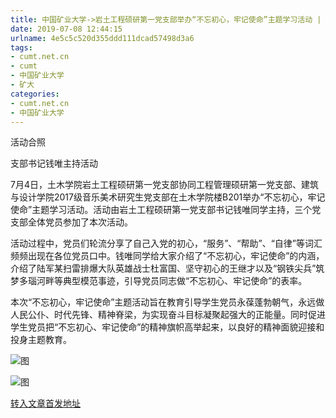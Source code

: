 ```yaml
---
title: 中国矿业大学->岩土工程硕研第一党支部举办“不忘初心，牢记使命”主题学习活动 | cumt.net.cn
date: 2019-07-08 12:44:15
urlname: 4e5c5c520d355ddd111dcad57498d3a6
tags: 
- cumt.net.cn
- cumt
- 中国矿业大学
- 矿大
categories:
- cumt.net.cn
- 中国矿业大学
---
```



活动合照

支部书记钱唯主持活动

7月4日，土木学院岩土工程硕研第一党支部协同工程管理硕研第一党支部、建筑与设计学院2017级音乐美术研究生党支部在土木学院楼B201举办“不忘初心，牢记使命”主题学习活动。活动由岩土工程硕研第一党支部书记钱唯同学主持，三个党支部全体党员参加了本次活动。

活动过程中，党员们轮流分享了自己入党的初心，“服务”、“帮助”、“自律”等词汇频频出现在各位党员口中。钱唯同学给大家介绍了“不忘初心，牢记使命”的内涵，介绍了陆军某扫雷排爆大队英雄战士杜富国、坚守初心的王继才以及“钢铁尖兵”筑梦多瑙河畔等典型模范事迹，引导党员同志做“不忘初心、牢记使命”的表率。

本次“不忘初心，牢记使命”主题活动旨在教育引导学生党员永葆蓬勃朝气，永远做人民公仆、时代先锋、精神脊梁，为实现奋斗目标凝聚起强大的正能量。同时促进学生党员把“不忘初心、牢记使命”的精神旗帜高举起来，以良好的精神面貌迎接和投身主题教育。



![图](http://xwzx.cumt.edu.cn/_upload/article/images/5e/de/3ca8a87649808acaebdfc680f34e/4ec2a046-6441-461f-be51-e2563613e084.png)

![图](http://xwzx.cumt.edu.cn/_upload/article/images/5e/de/3ca8a87649808acaebdfc680f34e/284105fd-bdb7-4926-8ba4-b63f1c004d84.png)

[转入文章首发地址](http://xwzx.cumt.edu.cn/1e/19/c523a531993/page.htm)